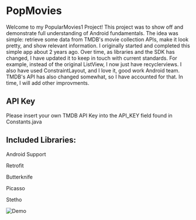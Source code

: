 # PopMovies
Welcome to my PopularMovies1 Project! This project was to show off and demonstrate full understanding of Android fundamentals. The idea was simple: retrieve some data from TMDB's movie collection APIs, make it look pretty, and show relevant information. I originally started and completed this simple app about 2 years ago. Over time, as libraries and the SDK has changed, I have updated it to keep in touch with current standards. For example, instead of the original ListView, I now just have recyclerviews. I also have used ConstraintLayout, and I love it, good work Android team. TMDB's API has also changed somewhat, so I have accounted for that. In time, I will add other improvments.

## API Key
Please insert your own TMDB API Key into the API_KEY field found in Constants.java

## Included Libraries:
Android Support 

Retrofit

Butterknife

Picasso 

Stetho

![Demo](/PopMovieSS.gif?raw=true "Screenshot1")
